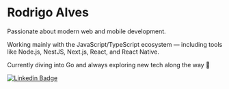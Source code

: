 # Rodrigo Alves

Passionate about modern web and mobile development.

Working mainly with the JavaScript/TypeScript ecosystem — including tools like Node.js, NestJS, Next.js, React, and React Native.

Currently diving into Go and always exploring new tech along the way 🚀

[![Linkedin Badge](https://img.shields.io/badge/-LinkedIn%20-0e76a8?style=flat-square&logo=Linkedin&logoColor=white&link=https://www.linkedin.com/in/rodrigo-alves-dev/)](https://www.linkedin.com/in/rodrigo-alves-dev/) 
